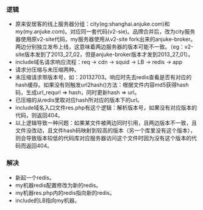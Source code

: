 ### 逻辑
+ 原来安居客的线上服务器分组：city(eg:shanghai.anjuke.com)和my(my.anjuke.com)。对应同一套代码(v2-sie)。品牌合并后，改为city服务器使用原v2-site代码，my服务器使用从v2-site fork出来的anjuke-broker。两边分别独立发布上线，这意味着两边服务器的版本可能不一致。（eg：v2-site版本发到了2013_27_02，但是anjuke-broker版本才发到2013_27_01）。
+ include域名请求响应流程：req -> cdn -> squid -> LB -> redis -> app
+ 请求分压缩与未压缩两种。
+ 未压缩请求带版本号，如：20132703。响应时先去redis查看是否有对应的hash缓存。如果没有则触发url2hash()方法：根据文件内容md5获得hash码，生成url_requrl => hash，同时更新hash => url。
+ 已压缩的从redis里取对应hash所对应的版本下的url。
+ include域名入口文件res.php有这个逻辑：解析版本号，如果没有对应版本的代码，则返回404。
+ 以上逻辑导致一种问题：如果某文件被两边同时引用，且两边版本不一致，且文件没改动，且文件hash码映射到较高的版本（另一个库里没有这个版本），则会导致版本较低的代码库对应服务器访问这个文件时因为没有这个版本的代码而返回404。

### 解决
+ 新起一个redis。
+ my机器redis配置修改为新的redis。
+ my机器res.php内的redis指向新的redis。
+ include的LB指向my机器。
